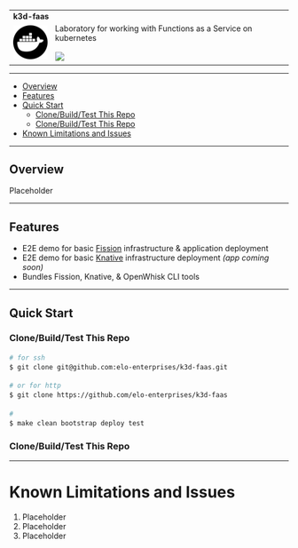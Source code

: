 
<table style="width:100%">
  <tr>
    <td colspan=2><strong>
    k3d-faas
      </strong>&nbsp;&nbsp;&nbsp;&nbsp;
    </td>
  </tr>
  <tr>
    <td width=15%><img src=img/icon.png style="width:150px"></td>
    <td>
      Laboratory for working with Functions as a Service on kubernetes
      <br/><br/>
      <a href="https://github.com/elo-enterprises/k3d-faas/actions/workflows/docker-test.yml"><img src="https://github.com/elo-enterprises/k3d-faas/actions/workflows/docker-test.yml/badge.svg"></a>
    </td>
  </tr>
</table>

-------------------------------------------------------------

<div class="toc">
<ul>
<li><a href="#overview">Overview</a></li>
<li><a href="#features">Features</a></li>
<li><a href="#quick-start">Quick Start</a><ul>
<li><a href="#clonebuildtest-this-repo">Clone/Build/Test This Repo</a></li>
<li><a href="#clonebuildtest-this-repo_1">Clone/Build/Test This Repo</a></li>
</ul>
</li>
<li><a href="#known-limitations-and-issues">Known Limitations and Issues</a></li>
</ul>
</div>


-------------------------------------------------------------

## Overview

Placeholder 

-------------------------------------------------------------

## Features

* E2E demo for basic [Fission](https://fission.io/docs) infrastructure & application deployment
* E2E demo for basic [Knative](https://knative.dev/docs) infrastructure deployment *(app coming soon)*
* Bundles Fission, Knative, & OpenWhisk CLI tools

-------------------------------------------------------------

## Quick Start

### Clone/Build/Test This Repo

```bash
# for ssh
$ git clone git@github.com:elo-enterprises/k3d-faas.git

# or for http
$ git clone https://github.com/elo-enterprises/k3d-faas

# 
$ make clean bootstrap deploy test
```

### Clone/Build/Test This Repo
-------------------------------------------------------------

# Known Limitations and Issues

1. Placeholder
1. Placeholder
1. Placeholder
